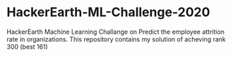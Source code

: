 # HackerEarth-ML-Challenge-2020
HackerEarth Machine Learning Challange on Predict the employee attrition rate in organizations. This repository contains my solution of acheving rank 300 (best 161) 
